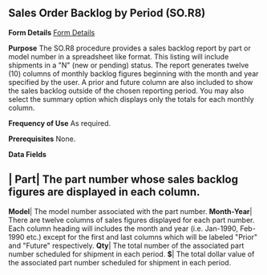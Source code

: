 ## Sales Order Backlog by Period (SO.R8)
<PageHeader />

**Form Details**
[Form Details](../SO-R8-1/README.md)

**Purpose**
The SO.R8 procedure provides a sales backlog report by part or model number in
a spreadsheet like format. This listing will include shipments in a "N" (new
or pending) status. The report generates twelve (10) columns of monthly
backlog figures beginning with the month and year specified by the user. A
prior and future column are also included to show the sales backlog outside of
the chosen reporting period. You may also select the summary option which
displays only the totals for each monthly column.

**Frequency of Use**
As required.

**Prerequisites**
None.

**Data Fields**

| **Part**|  The part number whose sales backlog figures are displayed in each
column.
-  
**Model**|  The model number associated with the part number.
**Month-Year**|  There are twelve columns of sales figures displayed for each
part number. Each column heading will includes the month and year (i.e.
Jan-1990, Feb-1990 etc.) except for the first and last columns which will be
labeled "Prior" and "Future" respectively.
**Qty**|  The total number of the associated part number scheduled for
shipment in each period.
**$**|  The total dollar value of the associated part number scheduled for
shipment in each period.

<badge text= "Version 8.10.57 " vertical="middle" />

<PageFooter />
